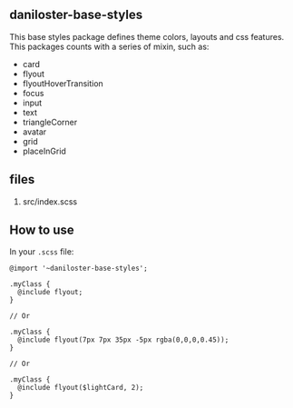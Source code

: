 daniloster-base-styles
----------------------
This base styles package defines theme colors, layouts and css features. This packages counts with a series of mixin, such as:
- card
- flyout
- flyoutHoverTransition
- focus
- input
- text
- triangleCorner
- avatar
- grid
- placeInGrid

## files
1. src/index.scss

## How to use

In your `.scss` file:
```
@import '~daniloster-base-styles';

.myClass {
  @include flyout;
}

// Or

.myClass {
  @include flyout(7px 7px 35px -5px rgba(0,0,0,0.45));
}

// Or

.myClass {
  @include flyout($lightCard, 2);
}
```
